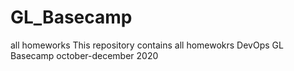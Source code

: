 # GL_Basecamp
all homeworks
This repository contains all homewokrs DevOps GL Basecamp october-december 2020
